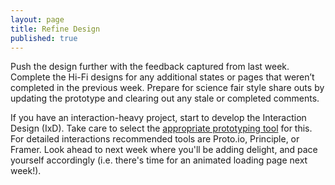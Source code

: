 ```yaml
---
layout: page
title: Refine Design
published: true
---
```



Push the design further with the feedback captured from last week. Complete the Hi-Fi designs for any additional states or pages that weren’t completed in the previous week. Prepare for science fair style share outs by updating the prototype and clearing out any stale or completed comments.

If you have an interaction-heavy project, start to develop the Interaction Design (IxD). Take care to select the [appropriate prototyping tool](http://www.prototypr.io/prototyping-tools/) for this. For detailed interactions recommended tools are Proto.io, Principle, or Framer. Look ahead to next week where you'll be adding delight, and pace yourself accordingly (i.e. there's time for an animated loading page next week!).
